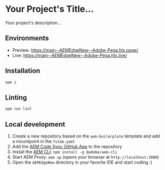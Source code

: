 # Your Project's Title...
Your project's description...

## Environments
- Preview: https://main--AEMEdgeNew--Adobe-Pega.hlx.page/
- Live: https://main--AEMEdgeNew--Adobe-Pega.hlx.live/

## Installation

```sh
npm i
```

## Linting

```sh
npm run lint
```

## Local development

1. Create a new repository based on the `aem-boilerplate` template and add a mountpoint in the `fstab.yaml`
1. Add the [AEM Code Sync GitHub App](https://github.com/apps/aem-code-sync) to the repository
1. Install the [AEM CLI](https://github.com/adobe/helix-cli): `npm install -g @adobe/aem-cli`
1. Start AEM Proxy: `aem up` (opens your browser at `http://localhost:3000`)
1. Open the `AEMEdgeNew` directory in your favorite IDE and start coding :)
